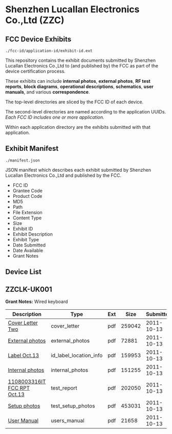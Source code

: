 # Shenzhen Lucallan Electronics Co.,Ltd (ZZC)
## FCC Device Exhibits

```
./fcc-id/application-id/exhibit-id.ext
```

This repository contains the exhibit documents submitted by Shenzhen Lucallan Electronics Co.,Ltd to (and published by) the FCC as part of the device certification process.

These exhibits can include **internal photos**, **external photos**, **RF test reports**, **block diagrams**, **operational descriptions**, **schematics**, **user manuals**, and various **correspondence**.

The top-level directories are sliced by the FCC ID of each device.

The second-level directories are named according to the application UUIDs. *Each FCC ID includes one or more application.*

Within each application directory are the exhibits submitted with that application. 

## Exhibit Manifest

```
./manifest.json
```

JSON manifest which describes each exhibit submitted by Shenzhen Lucallan Electronics Co.,Ltd and published by the FCC.

- FCC ID
- Grantee Code
- Product Code
- MD5
- Path
- File Extension
- Content Type
- Size
- Exhibit ID
- Exhibit Description
- Exhibit Type
- Date Submitted
- Date Available
- Grant Notes

## Device List
## ZZCLK-UK001
**Grant Notes:** Wired keyboard

| Description | Type | Ext | Size | Submitted | Available |
| ----------- | ---- | --- | ---- | --------- | --------- |
| [Cover Letter Two](ZZCLK-UK001/8b19b007090c41768defd9c643682230/1560097.pdf) | cover_letter | pdf | 259042 | 2011-10-13 | 2011-10-13 |
| [External photos](ZZCLK-UK001/8b19b007090c41768defd9c643682230/1560098.pdf) | external_photos | pdf | 72881 | 2011-10-13 | 2011-10-13 |
| [Label Oct.13](ZZCLK-UK001/8b19b007090c41768defd9c643682230/1560099.pdf) | id_label_location_info | pdf | 159953 | 2011-10-13 | 2011-10-13 |
| [Internal photos](ZZCLK-UK001/8b19b007090c41768defd9c643682230/1560100.pdf) | internal_photos | pdf | 151255 | 2011-10-13 | 2011-10-13 |
| [1108003316IT FCC RPT Oct.13](ZZCLK-UK001/8b19b007090c41768defd9c643682230/1560103.pdf) | test_report | pdf | 202050 | 2011-10-13 | 2011-10-13 |
| [Setup photos](ZZCLK-UK001/8b19b007090c41768defd9c643682230/1560104.pdf) | test_setup_photos | pdf | 453031 | 2011-10-13 | 2011-10-13 |
| [User Manual](ZZCLK-UK001/8b19b007090c41768defd9c643682230/1560105.pdf) | users_manual | pdf | 21658 | 2011-10-13 | 2011-10-13 |
